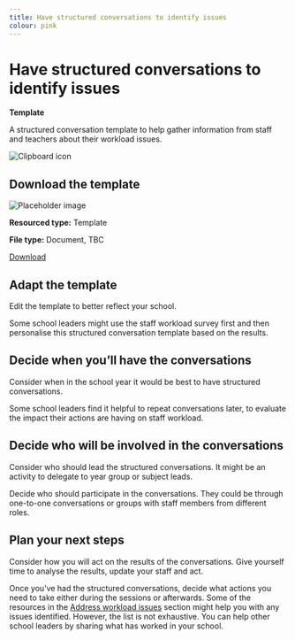 ```yaml
---
title: Have structured conversations to identify issues
colour: pink
---
```


# Have structured conversations to identify issues

<strong class="govuk-tag">Template</strong>

A structured conversation template to help gather information from staff and
teachers about their workload issues.

<div class="govuk-grid-row dfe-width-container govuk-!-padding-bottom-6">
  <div class="govuk-grid-column-full">
    <div class="info-box">
      <div class="info-box__corner">
        <img src="/assets/images/clipboard-icon.svg" alt="Clipboard icon">
      </div>
      <h2 class="govuk-heading-m">
        Download the template
      </h2>
      <div class="govuk-grid-row info-box__download-content">
        <div class="govuk-grid-column-one-half">
          <img src="/assets/images/preview-placeholder.jpg" alt="Placeholder image" class="dfe-file-preview-image">
        </div>
        <div class="govuk-grid-column-one-half">
          <p class="govuk-body-s">
            <strong>Resourced type:</strong> Template
          </p>
          <p class="govuk-body-s">
            <strong>File type:</strong> Document, TBC
          </p>
          <p>
            <a class="govuk-link govuk-link--no-visited-state" href="#">
              Download
            </a>
          </p>
        </div>
      </div>
    </div>
  </div>
</div>

## Adapt the template

Edit the template to better reflect your school.

Some school leaders might use the staff workload survey first and then
personalise this structured conversation template based on the results.

## Decide when you’ll have the conversations

Consider when in the school year it would be best to have structured
conversations.

Some school leaders find it helpful to repeat conversations later, to evaluate
the impact their actions are having on staff workload.

## Decide who will be involved in the conversations

Consider who should lead the structured conversations. It might be an activity
to delegate to year group or subject leads.

Decide who should participate in the conversations. They could be through
one-to-one conversations or groups with staff members from different roles.

## Plan your next steps

Consider how you will act on the results of the conversations. Give yourself
time to analyse the results, update your staff and act.

Once you’ve had the structured conversations, decide what actions you need to
take either during the sessions or afterwards. Some of the resources in the
[Address workload issues](/workload-reduction-toolkit/address-workload-issues/)
section might help you with any issues identified. However, the list is not
exhaustive. You can help other school leaders by sharing what has worked in your
school.
